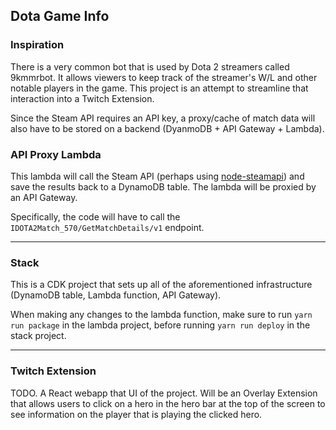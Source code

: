 ## Dota Game Info

### Inspiration
There is a very common bot that is used by Dota 2 streamers called 9kmmrbot. It allows viewers to keep track of the streamer's W/L and other notable players in the game. This project is an attempt to streamline that interaction into a Twitch Extension.

Since the Steam API requires an API key, a proxy/cache of match data will also have to be stored on a backend (DyanmoDB + API Gateway + Lambda).

### API Proxy Lambda
This lambda will call the Steam API (perhaps using [node-steamapi](https://github.com/xDimGG/node-steamapi#)) and save the results back to a DynamoDB table. The lambda will be proxied by an API Gateway.

Specifically, the code will have to call the `IDOTA2Match_570/GetMatchDetails/v1` endpoint.

---

### Stack
This is a CDK project that sets up all of the aforementioned infrastructure (DynamoDB table, Lambda function, API Gateway).

When making any changes to the lambda function, make sure to run `yarn run package` in the lambda project, before running `yarn run deploy` in the stack project.

---

### Twitch Extension
TODO. A React webapp that UI of the project. Will be an Overlay Extension that allows users to click on a hero in the hero bar at the top of the screen to see information on the player that is playing the clicked hero.
